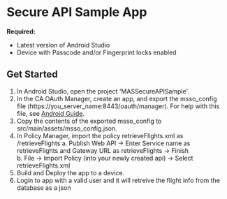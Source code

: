 # Secure API Sample App

**Required:**
* Latest version of Android Studio
* Device with Passcode and/or Fingerprint locks enabled

## Get Started
1. In Android Studio, open the project 'MASSecureAPISample'.
2. In the CA OAuth Manager, create an app, and export the msso_config file (https://you_server_name:8443/oauth/manager). For help with this file, see [Android Guide](https://www.ca.com/us/developers/mas/docs.html?id=1).
3. Copy the contents of the exported msso_config to src/main/assets/msso_config.json.
4. In Policy Manager, import the policy retrieveFlights.xml as /retrieveFlights 
a. Publish Web API -> Enter Service name as retrieveFlights and Gateway URL as retrieveFlights -> Finish  
b. File -> Import Policy (into your newly created api) -> Select retrieveFlights.xml
5. Build and Deploy the app to a device.
6. Login to app with a valid user and it will retreive the flight info from the database as a json
